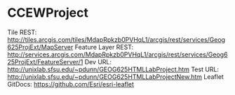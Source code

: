 # CCEWProject
Tile REST: http://tiles.arcgis.com/tiles/MdapRpkzb0PVHqL1/arcgis/rest/services/Geog625ProjExt/MapServer
Feature Layer REST: http://services.arcgis.com/MdapRpkzb0PVHqL1/arcgis/rest/services/Geog625ProjExt/FeatureServer/1
Dev URL: http://unixlab.sfsu.edu/~pdunn/GEOG625HTMLLabProject.htm
Test URL: http://unixlab.sfsu.edu/~pdunn/GEOG625HTMLLabProjectNew.htm
Leaflet GitDocs: https://github.com/Esri/esri-leaflet
